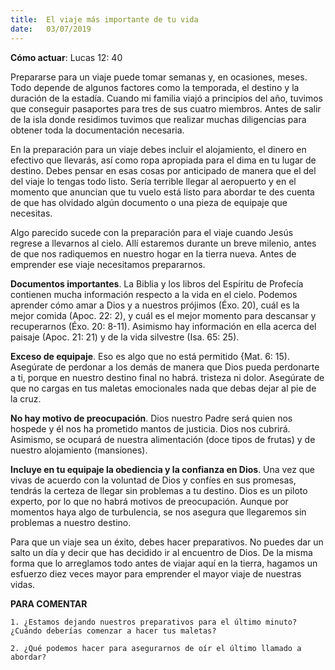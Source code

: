 ```yaml
---
title:  El viaje más importante de tu vida 
date:   03/07/2019
---
```


**Cómo actuar**: Lucas 12: 40 

Prepararse para un viaje puede tomar semanas y, en ocasiones, meses. Todo depende de algunos factores como la temporada, el destino y la duración de la estadía. Cuando mi familia viajó a principios del año, tuvimos que conseguir pasaportes para tres de sus cuatro miembros. Antes de salir de la isla donde residimos tuvimos que realizar muchas diligencias para obtener toda la documentación necesaria. 

En la preparación para un viaje debes incluir el alojamiento, el dinero en efectivo que llevarás, así como ropa apropiada para el dima en tu lugar de destino. Debes pensar en esas cosas por anticipado de manera que el del del viaje lo tengas todo listo. Sería terrible llegar al aeropuerto y en el momento que anuncian que tu vuelo está listo para abordar te des cuenta de que has olvidado algún documento o una pieza de equipaje que necesitas. 

Algo parecido sucede con la preparación para el viaje cuando Jesús regrese a llevarnos al cielo. Allí estaremos durante un breve milenio, antes de que nos radiquemos en nuestro hogar en la tierra nueva. Antes de emprender ese viaje necesitamos prepararnos. 

**Documentos importantes**. La Biblia y los libros del Espíritu de Profecía contienen mucha información respecto a la vida en el cielo. Podemos aprender cómo amar a Dios y a nuestros prójimos (Éxo. 20), cuál es la mejor comida (Apoc. 22: 2), y cuál es el mejor momento para descansar y recuperarnos (Éxo. 20: 8-11). Asimismo hay información en ella acerca del paisaje (Apoc. 21: 21) y de la vida silvestre (Isa. 65: 25). 

**Exceso de equipaje**. Eso es algo que no está permitido {Mat. 6: 15). Asegúrate de perdonar a los demás de manera que Dios pueda perdonarte a ti, porque en nuestro destino final no habrá. tristeza ni dolor. Asegúrate de que no cargas en tus maletas emocionales nada que debas dejar al pie de la cruz. 

**No hay motivo de preocupación**. Dios nuestro Padre será quien nos hospede y él nos ha prometido mantos de justicia. Dios nos cubrirá. Asimismo, se ocupará de nuestra alimentación (doce tipos de frutas) y de nuestro alojamiento (mansiones). 

**Incluye en tu equipaje la obediencia y la confianza en Dios**. Una vez que vivas de acuerdo con la voluntad de Dios y confíes en sus promesas, tendrás la certeza de llegar sin problemas a tu destino. Dios es un piloto experto, por lo que no habrá motivos de preocupación. Aunque por momentos haya algo de turbulencia, se nos asegura que llegaremos sin problemas a nuestro destino. 

Para que un viaje sea un éxito, debes hacer preparativos. No puedes dar un salto un día y decir que has decidido ir al encuentro de Dios. De la misma forma que lo arreglamos todo antes de viajar aquí en la tierra, hagamos un esfuerzo diez veces mayor para emprender el mayor viaje de nuestras vidas. 

**PARA COMENTAR** 

`1. ¿Estamos dejando nuestros preparativos para el último minuto? ¿Cuándo deberías comenzar a hacer tus maletas?`

`2. ¿Qué podemos hacer para asegurarnos de oír el último llamado a abordar?`